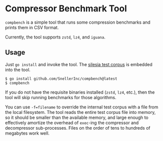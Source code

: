 # Compressor Benchmark Tool

`compbench` is a simple tool that runs some compression benchmarks
and prints them in CSV format.

Currently, the tool supports `zstd`, `lz4`, and `iguana`.

## Usage

Just `go install` and invoke the tool.
The [silesia test corpus](https://sun.aei.polsl.pl/~sdeor/index.php?page=silesia) is embedded into the tool.

```console
$ go install github.com/SnellerInc/compbench@latest
$ compbench
```

If you do not have the requisite binaries installed (`zstd`, `lz4`, etc.),
then the tool will skip running benchmarks for those algorithms.

You can use `-f=filename` to override the internal test corpus
with a file from the local filesystem.
The tool reads the entire test corpus file into memory,
so it should be smaller than the available memory,
and large enough to effectively amortize the overhead of `exec`-ing
the compressor and decompressor sub-processes.
Files on the order of tens to hundreds of megabytes work well.
